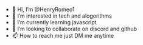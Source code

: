 - 👋 Hi, I’m @HenryRomeo1
- 👀 I’m interested in tech and alogorithms
- 🌱 I’m currently learning javascript
- 💞️ I’m looking to collaborate on discord and github
- 📫 How to reach me just DM me anytime

<!---
HenryRomeo1/HenryRomeo1 is a ✨ special ✨ repository because its `README.md` (this file) appears on your GitHub profile.
You can click the Preview link to take a look at your changes.
--->
